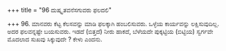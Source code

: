 +++
title = "96 ದುಷ್ಕೃತವನೆಸಗುವರು ಫಲದಲಿ"

+++
96. ಮಾನವರು ಕೆಟ್ಟ ಕೆಲಸವನ್ನು ಮಾಡಿ ಫಲಕ್ಕಾಗಿ ಹಂಬಲಿಸುವರು. ಒಳ್ಳೆಯ ಕಾರ್ಯವನ್ನು ಲಕ್ಷಿಸುವುದಿಲ್ಲ. ಅದರ ಫಲವನ್ನಷ್ಟೇ ಬಯಸುವರು. ಇಡದೆ (ಬಿತ್ತದೆ) ನೀರು ಹಾಕದೆ, ಬೆಳೆಯದೇ ಪುಕ್ಕಟ್ಟಿಯ (ಬಿಟ್ಟಿಯ) ಸ್ವರ್ಗವೇ ಮೊದಲಾದ ಸುಖವು ಸಿಕ್ಕುವುದೇ ? ಕೇಳು ಎಂದನು.